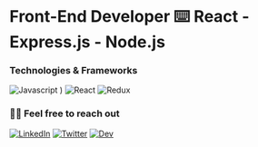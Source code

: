 # Front-End Developer ⌨️ React - Express.js - Node.js


### Technologies & Frameworks

![Javascript](https://img.shields.io/badge/JavaScript-323330?style=for-the-badge&logo=javascript&logoColor=F7DF1E)
)
![React](https://img.shields.io/badge/React-20232A?style=for-the-badge&logo=react&logoColor=61DAFB
)
![Redux](https://img.shields.io/badge/Git-F05032?style=for-the-badge&logo=git&logoColor=white
)


### 👋🏻 Feel free to reach out

[![LinkedIn](https://img.shields.io/badge/LinkedIn-0077B5?style=for-the-badge&logo=linkedin&logoColor=white)](https://www.linkedin.com/in/shauna-hallihan-7064a020b/)
[![Twitter](https://img.shields.io/badge/Twitter-1DA1F2?style=for-the-badge&logo=twitter&logoColor=white)](https://twitter.com/shaunahallihan)
[![Dev](https://img.shields.io/badge/dev.to-0A0A0A?style=for-the-badge&logo=dev.to&logoColor=white)](https://dev.to/shallihan)



